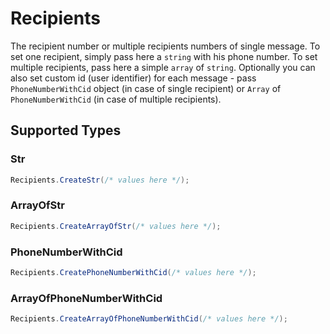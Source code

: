 # Recipients

The recipient number or multiple recipients numbers of single message. To set one recipient, simply pass here a `string` with his phone number. To set multiple recipients, pass here a simple `array` of `string`. Optionally you can also set custom id (user identifier) for each message - pass `PhoneNumberWithCid` object (in case of single recipient) or `Array` of `PhoneNumberWithCid` (in case of multiple recipients).


## Supported Types

### Str

```csharp
Recipients.CreateStr(/* values here */);
```

### ArrayOfStr

```csharp
Recipients.CreateArrayOfStr(/* values here */);
```

### PhoneNumberWithCid

```csharp
Recipients.CreatePhoneNumberWithCid(/* values here */);
```

### ArrayOfPhoneNumberWithCid

```csharp
Recipients.CreateArrayOfPhoneNumberWithCid(/* values here */);
```
